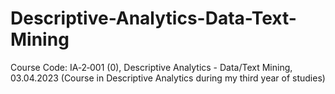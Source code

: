# Descriptive-Analytics-Data-Text-Mining
Course Code: IA‑2‑001 (0),  Descriptive Analytics - Data/Text Mining, 03.04.2023 (Course in Descriptive Analytics during my third year of studies)

